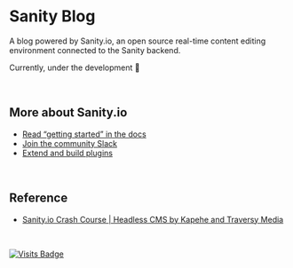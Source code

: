# Sanity Blog

A blog powered by Sanity.io, an open source real-time content editing environment connected to the Sanity backend.

Currently, under the development 🚧

<br />

## More about Sanity.io

- [Read “getting started” in the docs](https://www.sanity.io/docs/introduction/getting-started?utm_source=readme)
- [Join the community Slack](https://slack.sanity.io/?utm_source=readme)
- [Extend and build plugins](https://www.sanity.io/docs/content-studio/extending?utm_source=readme)

<br />

## Reference

- [Sanity.io Crash Course | Headless CMS by Kapehe and Traversy Media](https://youtu.be/32RP-sG1njE)

<br />

[![Visits Badge](https://badges.pufler.dev/visits/kevinadhiguna/sanity-blog)](https://github.com/kevinadhiguna)
